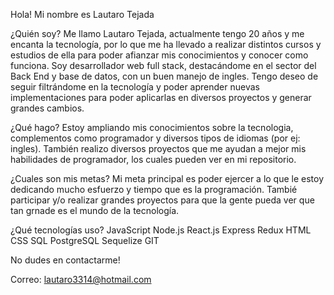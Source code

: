 Hola! Mi nombre es Lautaro Tejada

¿Quién soy?
Me llamo Lautaro Tejada, actualmente tengo 20 años y me encanta la tecnología, por lo que me ha llevado a realizar distintos cursos y estudios de ella para poder afianzar mis conocimientos y conocer como funciona. Soy desarrollador web full stack, destacándome en el sector del Back End y base de datos, con un buen manejo de ingles. Tengo deseo de seguir filtrándome en la tecnología y poder aprender nuevas implementaciones para poder aplicarlas en diversos proyectos y generar grandes cambios. 

¿Qué hago?
Estoy ampliando mis conocimientos sobre la tecnologia, complementos como programador y diversos tipos de idiomas (por ej: ingles). También realizo diversos proyectos que me ayudan a mejor mis habilidades de programador, los cuales pueden ver en mi repositorio.

¿Cuales son mis metas?
Mi meta principal es poder ejercer a lo que le estoy dedicando mucho esfuerzo y tiempo que es la programación. Tambié participar y/o realizar grandes proyectos para que la gente pueda ver que tan grnade es el mundo de la tecnología.

¿Qué tecnologías uso?
JavaScript
Node.js
React.js
Express
Redux
HTML
CSS
SQL
PostgreSQL
Sequelize
GIT


No dudes en contactarme!

Correo: lautaro3314@hotmail.com
